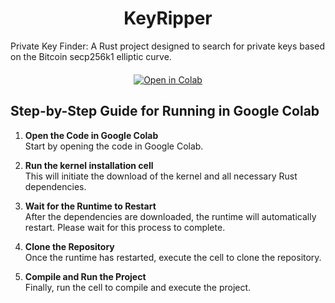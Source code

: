 <h1 align="center">KeyRipper</h1>

Private Key Finder: A Rust project designed to search for private keys based on the Bitcoin secp256k1 elliptic curve. <!-- It utilizes specialized algorithms to explore potential private keys used in Bitcoin transactions, emphasizing the complexities and security considerations involved in cryptographic key management. -->

<div style="text-align: center; margin: 20px 0;">
  <a href="https://drive.google.com/file/d/1BS4hhVENR4LlXEfgZryse66U2g5fOJrV/view?usp=sharing" target="_blank">
    <img src="https://colab.research.google.com/assets/colab-badge.svg" alt="Open in Colab"/>
  </a>
</div>

## Step-by-Step Guide for Running in Google Colab

1. **Open the Code in Google Colab**  
   Start by opening the code in Google Colab.

2. **Run the kernel installation cell**  
   This will initiate the download of the kernel and all necessary Rust dependencies.

3. **Wait for the Runtime to Restart**  
   After the dependencies are downloaded, the runtime will automatically restart. Please wait for this process to complete.

4. **Clone the Repository**  
   Once the runtime has restarted, execute the cell to clone the repository.

5. **Compile and Run the Project**  
   Finally, run the cell to compile and execute the project.
